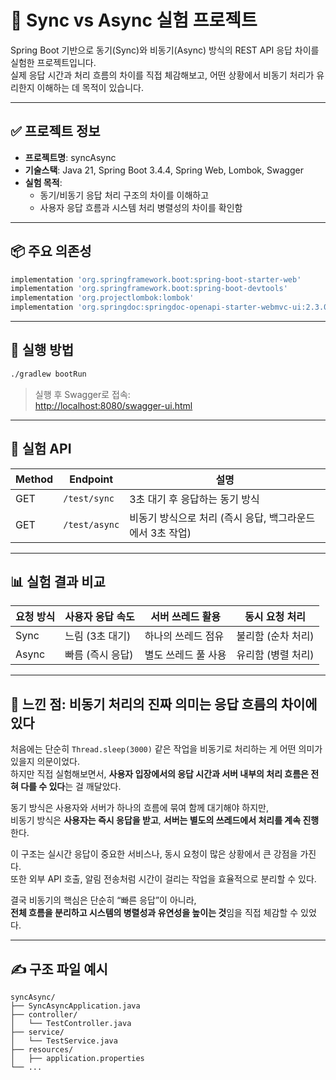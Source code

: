 # 🔁 Sync vs Async 실험 프로젝트

Spring Boot 기반으로 동기(Sync)와 비동기(Async) 방식의 REST API 응답 차이를 실험한 프로젝트입니다.  
실제 응답 시간과 처리 흐름의 차이를 직접 체감해보고, 어떤 상황에서 비동기 처리가 유리한지 이해하는 데 목적이 있습니다.

---

## ✅ 프로젝트 정보

- **프로젝트명**: syncAsync
- **기술스택**: Java 21, Spring Boot 3.4.4, Spring Web, Lombok, Swagger
- **실험 목적**: 
  - 동기/비동기 응답 처리 구조의 차이를 이해하고
  - 사용자 응답 흐름과 시스템 처리 병렬성의 차이를 확인함

---

## 📦 주요 의존성

```groovy
implementation 'org.springframework.boot:spring-boot-starter-web'
implementation 'org.springframework.boot:spring-boot-devtools'
implementation 'org.projectlombok:lombok'
implementation 'org.springdoc:springdoc-openapi-starter-webmvc-ui:2.3.0'
```

---

## 🔧 실행 방법

```bash
./gradlew bootRun
```

> 실행 후 Swagger로 접속:  
> [http://localhost:8080/swagger-ui.html](http://localhost:8080/swagger-ui.html)

---

## 🧪 실험 API

| Method | Endpoint | 설명 |
|--------|----------|------|
| GET | `/test/sync` | 3초 대기 후 응답하는 동기 방식 |
| GET | `/test/async` | 비동기 방식으로 처리 (즉시 응답, 백그라운드에서 3초 작업) |

---

## 📊 실험 결과 비교

| 요청 방식 | 사용자 응답 속도 | 서버 쓰레드 활용 | 동시 요청 처리 |
|-----------|------------------|-------------------|----------------|
| Sync | 느림 (3초 대기) | 하나의 쓰레드 점유 | 불리함 (순차 처리) |
| Async | 빠름 (즉시 응답) | 별도 쓰레드 풀 사용 | 유리함 (병렬 처리) |

---

## 🧠 느낀 점: 비동기 처리의 진짜 의미는 응답 흐름의 차이에 있다

 처음에는 단순히 `Thread.sleep(3000)` 같은 작업을 비동기로 처리하는 게 어떤 의미가 있을지 의문이었다.  
하지만 직접 실험해보면서, **사용자 입장에서의 응답 시간과 서버 내부의 처리 흐름은 전혀 다를 수 있다**는 걸 깨달았다.

 동기 방식은 사용자와 서버가 하나의 흐름에 묶여 함께 대기해야 하지만,  
비동기 방식은 **사용자는 즉시 응답을 받고**, **서버는 별도의 쓰레드에서 처리를 계속 진행**한다.

 이 구조는 실시간 응답이 중요한 서비스나, 동시 요청이 많은 상황에서 큰 강점을 가진다.  
또한 외부 API 호출, 알림 전송처럼 시간이 걸리는 작업을 효율적으로 분리할 수 있다.

 결국 비동기의 핵심은 단순히 “빠른 응답”이 아니라,  
**전체 흐름을 분리하고 시스템의 병렬성과 유연성을 높이는 것**임을 직접 체감할 수 있었다.

---

## ✍️ 구조 파일 예시

```
syncAsync/
├── SyncAsyncApplication.java
├── controller/
│   └── TestController.java
├── service/
│   └── TestService.java
├── resources/
│   ├── application.properties
└── ...
```



